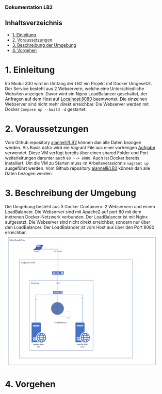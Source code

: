 ### Dokumentation LB2
## Inhaltsverzeichnis
- [1. Einleitung](#1-einleitung)
- [2. Voraussetzungen](#2-voraussetzungen)
- [3. Beschreibung der Umgebung](#3-beschreibung-der-umgebung)
- [4. Vorgehen](#4-vorgehen)

# 1. Einleitung
Im Modul 300 wird im Umfang der LB2 ein Projekt mit Docker Umgesetzt. Der Service besteht aus 2 Webservern, welche eine Unterschiedliche Websiten anzeigen. Davor wird ein Nginx LoadBalancer geschaltet, der Anfragen auf dem Host auf [Localhost:8080](localhost:8080) beantwortet. Die einzelnen Webserver sind nicht mehr direkt erreichbar. Die Webserver werden mit Docker ```Compose up --build -d``` gestartet.

# 2. Voraussetzungen
Vom Github repository [aiannelli/LB2](https://github.com/aiannelli-tbz/LB2) können dan alle Daten bezogen werden.
Als Basis dafür wird ein Vagrant File aus einer vorherigen [Aufgabe](https://gitlab.com/mbe99/docker-work) verwendet. Diese VM verfügt bereits über einen shared Folder und Port weiterleitungen darunter auch ```80 --> 8080```. Auch ist Docker bereits installiert. Um die VM zu Starten muss im Arbeitsverzeichnis ```vagrant up``` ausgeführt werden.
Vom Github repository [aiannelli/LB2](https://github.com/aiannelli-tbz/LB2) können dan alle Daten bezogen werden.

# 3. Beschreibung der Umgebung
Die Umgebung besteht aus 3 Docker Containern. 2 Webservern und einem LoadBalancer. Die Webserver sind mit Apache2 auf port 80 mit dem inetrenen Docker-Netzwerk verbunden. Der LoadBalancer ist mit Nginx aufgesetzt. Die Webserver sind nicht direkt erreichbar, sondern nur über den LoadBalancer. Der LoadBalancer ist vom Host aus über den Port 8080 erreichbar.
![Netzplan der Umgebung](/images/LB2_M300.PNG)

# 4. Vorgehen 
